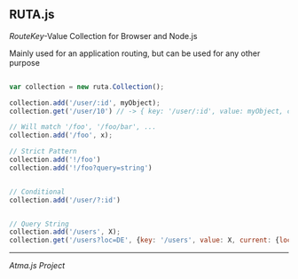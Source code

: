 RUTA.js
----


*Route*_Key_-Value Collection for Browser and Node.js


Mainly used for an application routing, but can be used for any other purpose

```javascript

var collection = new ruta.Collection();

collection.add('/user/:id', myObject);
collection.get('/user/10') // -> { key: '/user/:id', value: myObject, current: { id: 10 } } 

// Will match '/foo', '/foo/bar', ...
collection.add('/foo', x);

// Strict Pattern
collection.add('!/foo')
collection.add('!/foo?query=string')


// Conditional
collection.add('/user/?:id')


// Query String
collection.add('/users', X);
collection.get('/users?loc=DE', {key: '/users', value: X, current: {loc: 'DE'} });

```


----
_Atma.js Project_
